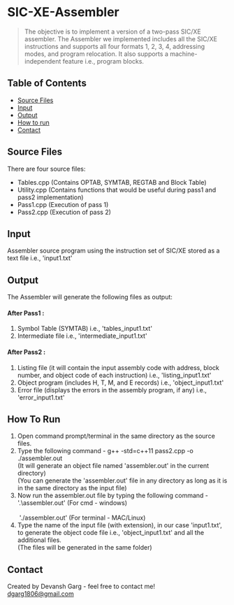 # SIC-XE-Assembler

> The objective is to implement a version of a two-pass SIC/XE assembler. The Assembler we implemented includes all the SIC/XE instructions and supports all four formats 1, 2, 3, 4, addressing modes, and program relocation. It also supports a machine-independent feature i.e., program blocks.

## Table of Contents
* [Source Files](#source-files)
* [Input](#input)
* [Output](#output)
* [How to run](#how-to-run)
* [Contact](#contact)

## Source Files
There are four source files:
* Tables.cpp (Contains OPTAB, SYMTAB, REGTAB and Block Table)
* Utility.cpp (Contains functions that would be useful during pass1 and pass2 implementation)
* Pass1.cpp (Execution of pass 1)
* Pass2.cpp (Execution of pass 2)

## Input

Assembler source program using the instruction set of SIC/XE stored as a text file i.e., 'input1.txt'

## Output

The Assembler will generate the following files as output:

#### After Pass1 : 
  1. Symbol Table (SYMTAB) i.e., 'tables_input1.txt'
  2. Intermediate file i.e., 'intermediate_input1.txt'

#### After Pass2 : 
  1. Listing file (it will contain the input assembly code with address, block number, and object code of each instruction) i.e., 'listing_input1.txt'
  2. Object program (includes H, T, M, and E records) i.e., 'object_input1.txt'
  3. Error file (displays the errors in the assembly program, if any) i.e., 'error_input1.txt'

## How To Run

1. Open command prompt/terminal in the same directory as the source files.
2. Type the following command - g++ -std=c++11 pass2.cpp -o ./assembler.out  
   (It will generate an object file named 'assembler.out' in the current directory)  
   (You can generate the 'assembler.out' file in any directory as long as it is in the same directory as the input file)
4. Now run the assembler.out file by typing the following command - '.\assembler.out' (For cmd - windows)  
   &emsp;&emsp;&emsp;&emsp;&emsp;&emsp;&emsp;&emsp;&emsp;&emsp;&emsp;&emsp;&emsp;&emsp;&emsp;&emsp;&emsp;&emsp;&emsp;&emsp;&emsp;&emsp;&emsp;&emsp;&emsp;&emsp;&emsp;&emsp;&emsp;&ensp;&nbsp;'./assembler.out' (For terminal - MAC/Linux)
5. Type the name of the input file (with extension), in our case 'input1.txt', to generate the object code file i.e., 'object_input1.txt' and all the additional files.  
   (The files will be generated in the same folder)

## Contact
Created by Devansh Garg - feel free to contact me!  
dgarg1806@gmail.com
